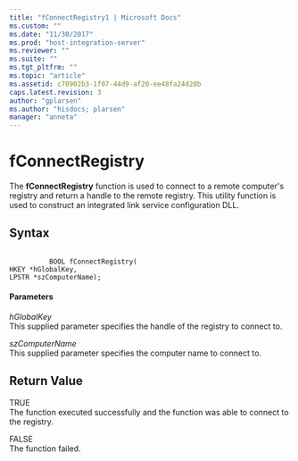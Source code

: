 ```yaml
---
title: "fConnectRegistry1 | Microsoft Docs"
ms.custom: ""
ms.date: "11/30/2017"
ms.prod: "host-integration-server"
ms.reviewer: ""
ms.suite: ""
ms.tgt_pltfrm: ""
ms.topic: "article"
ms.assetid: c70902b3-1f07-44d9-af20-ee48fa24d28b
caps.latest.revision: 3
author: "gplarsen"
ms.author: "hisdocs; plarsen"
manager: "anneta"
---
```

# fConnectRegistry
The **fConnectRegistry** function is used to connect to a remote computer's registry and return a handle to the remote registry. This utility function is used to construct an integrated link service configuration DLL.  
  
## Syntax  
  
```  
  
          BOOL fConnectRegistry(   
HKEY *hGlobalKey,  
LPSTR *szComputerName);  
```  
  
#### Parameters  
 *hGlobalKey*  
 This supplied parameter specifies the handle of the registry to connect to.  
  
 *szComputerName*  
 This supplied parameter specifies the computer name to connect to.  
  
## Return Value  
 TRUE  
 The function executed successfully and the function was able to connect to the registry.  
  
 FALSE  
 The function failed.